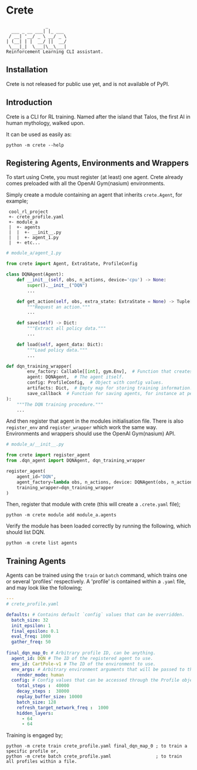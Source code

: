# Crete

```
               _       
  ___ _ __ ___| |_ ___ 
 / __| '__/ _ \ __/ _ \
| (__| | |  __/ ||  __/
 \___|_|  \___|\__\___|
Reinforcement Learning CLI assistant.

```

## Installation

Crete is not released for public use yet, and is not available of PyPI. 

## Introduction

Crete is a CLI for RL training. 
Named after the island that Talos, the first AI in human mythology, walked upon.

It can be used as easily as:

```
python -m crete --help
```

## Registering Agents, Environments and Wrappers

To start using Crete, you must register (at least) one agent. 
Crete already comes preloaded with all the OpenAI Gym(nasium) environments.

Simply create a module containing an agent that inherits `crete.Agent`, for example;

```
 cool_rl_project
 +- crete_profile.yaml
 +- module_a 
 |  +- agents
 |  |  +- __init__.py
 |  |  +- agent_1.py
 |  +- etc...
```

```python
# module_a/agent_1.py

from crete import Agent, ExtraState, ProfileConfig

class DQNAgent(Agent):
    def __init__(self, obs, n_actions, device='cpu') -> None:
        super().__init__("DQN")
        ...

    def get_action(self, obs, extra_state: ExtraState = None) -> Tuple[int, ExtraState]:
        """Request an action."""
        ...

    def save(self) -> Dict:
        """Extract all policy data."""
        ...

    def load(self, agent_data: Dict):
        """Load policy data."""
        ...

def dqn_training_wrapper(
        env_factory: Callable[[int], gym.Env],  # Function that creates the environment.
        agent: DQNAgent,  # The agent itself.
        config: ProfileConfig,  # Object with config values.
        artifacts: Dict,  # Empty map for storing training information.
        save_callback  # Function for saving agents, for instance at peak rewards.
):
    """The DQN training procedure."""
    ...
```

And then register that agent in the modules initialisation file.
There is also `register_env` and `register_wrapper` which work the same way.
Environments and wrappers should use the OpenAI Gym(nasium) API.

```python
# module_a/__init__.py

from crete import register_agent
from .dqn_agent import DQNAgent, dqn_training_wrapper

register_agent(
    agent_id="DQN",
    agent_factory=lambda obs, n_actions, device: DQNAgent(obs, n_actions, device=device),
    training_wrapper=dqn_training_wrapper
)
```

Then, register that module with crete (this will create a `.crete.yaml` file);

```
python -m crete module add module_a.agents
```

Verify the module has been loaded correctly by running the following, which should list DQN.

```
python -m crete list agents
```

## Training Agents

Agents can be trained using the `train` or `batch` command, which trains one or several 'profiles' respectively.
A 'profile' is contained within a `.yaml` file, and may look like the following;

```yaml
---
# crete_profile.yaml

defaults: # Contains default `config` values that can be overridden. 
  batch_size: 32
  init_epsilon: 1
  final_epsilon: 0.1
  eval_freq: 1000
  gather_freq: 50
  
final_dqn_map_0: # Arbitrary profile ID, can be anything.
  agent_id: DQN # The ID of the registered agent to use.
  env_id: CartPole-v1 # The ID of the environment to use.
  env_args: # Arbitrary environment arguments that will be passed to the constructor
    render_mode: human
  config: # Config values that can be accessed through the Profile object via the training wrapper.
    total_steps :  40000
    decay_steps :  38000
    replay_buffer_size: 10000
    batch_size: 128
    refresh_target_network_freq :  1000
    hidden_layers:
      - 64
      - 64
```

Training is engaged by;

```
python -m crete train crete_profile.yaml final_dqn_map_0 ; to train a specific profile or,
python -m crete batch crete_profile.yaml                 ; to train all profiles within a file.
```
